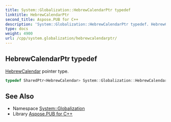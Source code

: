 ```yaml
---
title: System::Globalization::HebrewCalendarPtr typedef
linktitle: HebrewCalendarPtr
second_title: Aspose.PUB for C++
description: 'System::Globalization::HebrewCalendarPtr typedef. HebrewCalendar pointer type in C++.'
type: docs
weight: 4900
url: /cpp/system.globalization/hebrewcalendarptr/
---
```

## HebrewCalendarPtr typedef


[HebrewCalendar](../hebrewcalendar/) pointer type.

```cpp
typedef SharedPtr<HebrewCalendar> System::Globalization::HebrewCalendarPtr
```

## See Also

* Namespace [System::Globalization](../)
* Library [Aspose.PUB for C++](../../)

